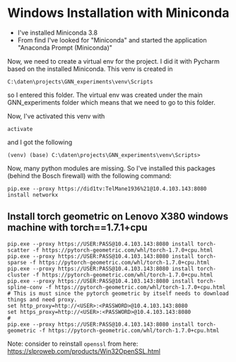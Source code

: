 # Windows Installation with Miniconda

* I've installed Miniconda 3.8
* From find I've looked for "Miniconda" and started the application "Anaconda Prompt (Miniconda)"

Now, we need to create a virtual env for the project. I did it with Pycharm based on the installed Miniconda. 
This venv is created in 
```
C:\daten\projects\GNN_experiments\venv\Scripts
``` 
so I entered this folder. The virtual env was created under the main GNN_experiments folder which means 
that we need to go to this folder.

Now, I've activated this venv with 
```
activate
```
and I got the following
```
(venv) (base) C:\daten\projects\GNN_experiments\venv\Scripts>
```

Now, many python modules are missing. So I've installed this packages (behind the Bosch firewall) 
with the following command:
```
pip.exe --proxy https://did1tv:TelMane1936%21@10.4.103.143:8080 install networkx
```

## Install torch geometric on Lenovo X380 windows machine with torch==1.7.1+cpu
```
pip.exe --proxy https://USER:PASS@10.4.103.143:8080 install torch-scatter -f https://pytorch-geometric.com/whl/torch-1.7.0+cpu.html
pip.exe --proxy https://USER:PASS@10.4.103.143:8080 install torch-sparse -f https://pytorch-geometric.com/whl/torch-1.7.0+cpu.html
pip.exe --proxy https://USER:PASS@10.4.103.143:8080 install torch-cluster -f https://pytorch-geometric.com/whl/torch-1.7.0+cpu.html
pip.exe --proxy https://USER:PASS@10.4.103.143:8080 install torch-spline-conv -f https://pytorch-geometric.com/whl/torch-1.7.0+cpu.html
# This is must since the pytorch geometric by itself needs to download things and need proxy.
set http_proxy=http://<USER>:<PASSWORD>@10.4.103.143:8080
set https_proxy=http://<USER>:<PASSWORD>@10.4.103.143:8080
# 
pip.exe --proxy https://USER:PASS@10.4.103.143:8080 install torch-geometric -f https://pytorch-geometric.com/whl/torch-1.7.0+cpu.html
```

Note: consider to reinstall ```openssl``` from here: https://slproweb.com/products/Win32OpenSSL.html 
